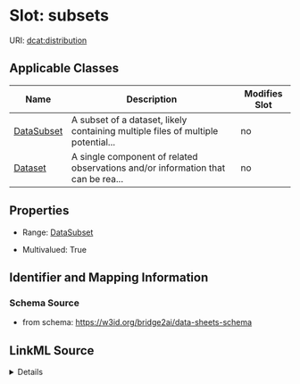 

# Slot: subsets

URI: [dcat:distribution](http://www.w3.org/ns/dcat#distribution)



<!-- no inheritance hierarchy -->





## Applicable Classes

| Name | Description | Modifies Slot |
| --- | --- | --- |
| [DataSubset](DataSubset.md) | A subset of a dataset, likely containing multiple files of multiple potential... |  no  |
| [Dataset](Dataset.md) | A single component of related observations and/or information that can be rea... |  no  |







## Properties

* Range: [DataSubset](DataSubset.md)

* Multivalued: True





## Identifier and Mapping Information







### Schema Source


* from schema: https://w3id.org/bridge2ai/data-sheets-schema




## LinkML Source

<details>
```yaml
name: subsets
from_schema: https://w3id.org/bridge2ai/data-sheets-schema
exact_mappings:
- schema:distribution
rank: 1000
slot_uri: dcat:distribution
multivalued: true
alias: subsets
owner: Dataset
domain_of:
- Dataset
range: DataSubset

```
</details>